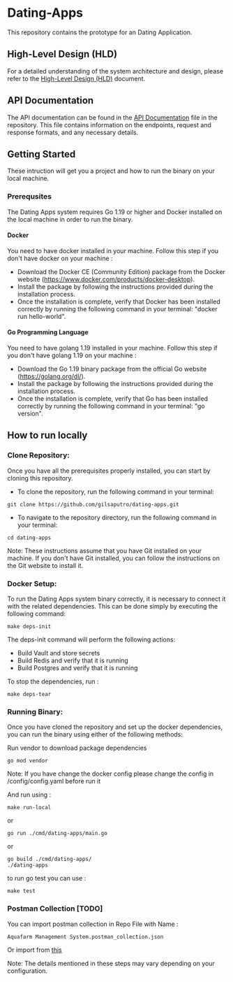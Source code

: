 # Dating-Apps
This repository contains the prototype for an Dating Application.

## High-Level Design (HLD)
For a detailed understanding of the system architecture and design, please refer to the [High-Level Design (HLD)](https://github.com/gilsaputro/dating-apps/wiki) document.

## API Documentation
The API documentation can be found in the [API Documentation](https://github.com/gilsaputro/dating-apps/wiki/Farm-Create) file in the repository. This file contains information on the endpoints, request and response formats, and any necessary details.

## Getting Started
These intruction will get you a project and how to run the binary on your local machine.

### Prerequsites
The Dating Apps system requires Go 1.19 or higher and Docker installed on the local machine in order to run the binary.

#### Docker
You need to have docker installed in your machine.
Follow this step if you don't have docker on your machine :
- Download the Docker CE (Community Edition) package from the Docker website (https://www.docker.com/products/docker-desktop).
- Install the package by following the instructions provided during the installation process.
- Once the installation is complete, verify that Docker has been installed correctly by running the following command in your terminal: "docker run hello-world".

#### Go Programming Language
You need to have golang 1.19 installed in your machine.
Follow this step if you don't have golang 1.19 on your machine :
- Download the Go 1.19 binary package from the official Go website (https://golang.org/dl/).
- Install the package by following the instructions provided during the installation process.
- Once the installation is complete, verify that Go has been installed correctly by running the following command in your terminal: "go version".

## How to run locally
### Clone Repository:
Once you have all the prerequisites properly installed, you can start by cloning this repository.
- To clone the repository, run the following command in your terminal:
```
git clone https://github.com/gilsaputro/dating-apps.git
```
- To navigate to the repository directory, run the following command in your terminal:
```
cd dating-apps
```
Note: These instructions assume that you have Git installed on your machine. If you don't have Git installed, you can follow the instructions on the Git website to install it.

### Docker Setup:
To run the Dating Apps system binary correctly, it is necessary to connect it with the related dependencies. This can be done simply by executing the following command: 

```azure
make deps-init
```

The deps-init command will perform the following actions:
- Build Vault and store secrets
- Build Redis and verify that it is running
- Build Postgres and verify that it is running

To stop the dependencies, run :
```azure
make deps-tear
```

### Running Binary:
Once you have cloned the repository and set up the docker dependencies, you can run the binary using either of the following methods:

Run vendor to download package dependencies

```
go mod vendor
```

Note: If you have change the docker config please change the config in /config/config.yaml before run it

And run using :
```
make run-local
```

or


```
go run ./cmd/dating-apps/main.go
```

or 

```
go build ./cmd/dating-apps/
./dating-apps
```

to run go test you can use :
```
make test
```


### Postman Collection [TODO]
You can import postman collection in Repo File with Name : 
```
Aquafarm Management System.postman_collection.json
```
Or import from [this](https://github.com/gilsaputro/dating-apps/wiki/Postman-Collection)

Note: The details mentioned in these steps may vary depending on your configuration.